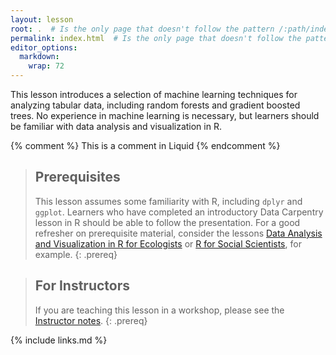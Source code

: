 ```yaml
---
layout: lesson
root: .  # Is the only page that doesn't follow the pattern /:path/index.html
permalink: index.html  # Is the only page that doesn't follow the pattern /:path/index.html
editor_options: 
  markdown: 
    wrap: 72
---
```


This lesson introduces a selection of machine learning techniques for
analyzing tabular data, including random forests and gradient boosted
trees. No experience in machine learning is necessary, but learners
should be familiar with data analysis and visualization in R.

<!-- this is an html comment -->

{% comment %} This is a comment in Liquid {% endcomment %}

> ## Prerequisites
>
> This lesson assumes some familiarity with R, including `dplyr` and
> `ggplot`. Learners who have completed an introductory Data Carpentry
> lesson in R should be able to follow the presentation. For a good
> refresher on prerequisite material, consider the lessons [Data
> Analysis and Visualization in R for
> Ecologists](https://datacarpentry.org/R-ecology-lesson/) or [R for
> Social Scientists](https://datacarpentry.org/r-socialsci/), for
> example. 
{: .prereq}

> ## For Instructors
> If you are teaching this lesson in a workshop, please see the
> [Instructor notes](guide/).
{: .prereq}

{% include links.md %}
